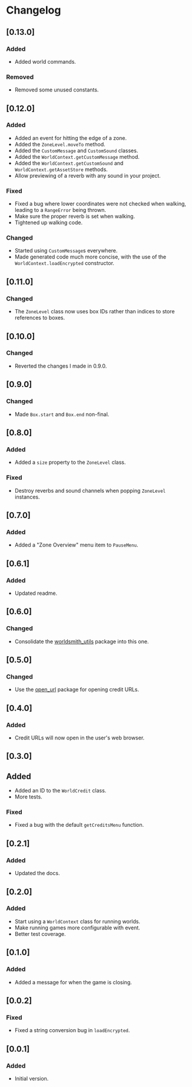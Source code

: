 # Changelog

## [0.13.0]

### Added

* Added world commands.

### Removed

* Removed some unused constants.

## [0.12.0]

### Added

* Added an event for hitting the edge of a zone.
* Added the `ZoneLevel.moveTo` method.
* Added the `CustomMessage` and `CustomSound` classes.
* Added the `WorldContext.getCustomMessage` method.
* Added the `WorldContext.getCustomSound` and `WorldContext.getAssetStore` methods.
* Allow previewing of a reverb with any sound in your project.

### Fixed

* Fixed a bug where lower coordinates were not checked when walking, leading to a `RangeError` being thrown.
* Make sure the proper reverb is set when walking.
* Tightened up walking code.

### Changed

* Started using `CustomMessage`s everywhere.
* Made generated code much more concise, with the use of the `WorldContext.loadEncrypted` constructor.

## [0.11.0]

### Changed

* The `ZoneLevel` class now uses box IDs rather than indices to store references to boxes.

## [0.10.0]

### Changed

* Reverted the changes I made in 0.9.0.

## [0.9.0]

### Changed

* Made `Box.start` and `Box.end` non-final.

## [0.8.0]

### Added

* Added a `size` property to the `ZoneLevel` class.

### Fixed

* Destroy reverbs and sound channels when popping `ZoneLevel` instances.

## [0.7.0]

### Added

* Added a "Zone Overview" menu item to `PauseMenu`.

## [0.6.1]

### Added

* Updated readme.

## [0.6.0]

### Changed

* Consolidate the [worldsmith_utils](https://pub.dev/packages/worldsmith_utils) package into this one.

## [0.5.0]

### Changed

* Use the [open_url](https://pub.dev/packages/open_url) package for opening credit URLs.

## [0.4.0]

### Added

* Credit URLs will now open in the user's web browser.

## [0.3.0]

## Added

* Added an ID to the `WorldCredit` class.
* More tests.

### Fixed

* Fixed a bug with the default `getCreditsMenu` function.

## [0.2.1]

### Added

* Updated the docs.

## [0.2.0]

### Added

* Start using a `WorldContext` class for running worlds.
* Make running games more configurable with event.
* Better test coverage.

## [0.1.0]

### Added

* Added a message for when the game is closing.

## [0.0.2]

### Fixed

* Fixed a string conversion bug in `loadEncrypted`.

## [0.0.1]

### Added

* Initial version.
